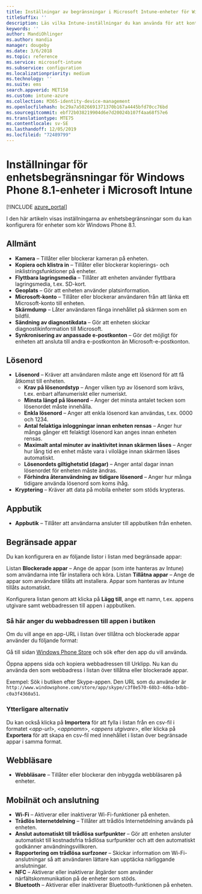 ```yaml
---
title: Inställningar av begränsningar i Microsoft Intune-enheter för Windows Phone 8.1
titleSuffix: ''
description: Läs vilka Intune-inställningar du kan använda för att kontrollera enhetsinställningar och funktioner på enheter som kör Windows Phone 8.1.
keywords: ''
author: MandiOhlinger
ms.author: mandia
manager: dougeby
ms.date: 3/6/2018
ms.topic: reference
ms.service: microsoft-intune
ms.subservice: configuration
ms.localizationpriority: medium
ms.technology: ''
ms.suite: ems
search.appverid: MET150
ms.custom: intune-azure
ms.collection: M365-identity-device-management
ms.openlocfilehash: bc29a7a5026691371370b167a4445bfd70cc76bd
ms.sourcegitcommit: ebf72b038219904d6e7d20024b107f4aa68f57e6
ms.translationtype: MTE75
ms.contentlocale: sv-SE
ms.lasthandoff: 12/05/2019
ms.locfileid: "72489799"
---
```

# <a name="microsoft-intune-windows-phone-81-device-restriction-settings"></a>Inställningar för enhetsbegränsningar för Windows Phone 8.1-enheter i Microsoft Intune

[!INCLUDE [azure_portal](../includes/azure_portal.md)]

I den här artikeln visas inställningarna av enhetsbegränsningar som du kan konfigurera för enheter som kör Windows Phone 8.1.


## <a name="general"></a>Allmänt

- **Kamera** – Tillåter eller blockerar kameran på enheten.
- **Kopiera och klistra in** – Tillåter eller blockerar kopierings- och inklistringsfunktioner på enheter.
- **Flyttbara lagringsmedia** – Tillåter att enheten använder flyttbara lagringsmedia, t.ex. SD-kort.
- **Geoplats** – Gör att enheten använder platsinformation.
- **Microsoft-konto** – Tillåter eller blockerar användaren från att länka ett Microsoft-konto till enheten.
- **Skärmdump** – Låter användaren fånga innehållet på skärmen som en bildfil.
- **Sändning av diagnostikdata** – Gör att enheten skickar diagnostikinformation till Microsoft.
- **Synkronisering av anpassade e-postkonton** – Gör det möjligt för enheten att ansluta till andra e-postkonton än Microsoft-e-postkonton.

## <a name="password"></a>Lösenord

- **Lösenord** – Kräver att användaren måste ange ett lösenord för att få åtkomst till enheten.
  - **Krav på lösenordstyp** – Anger vilken typ av lösenord som krävs, t.ex. enbart alfanumeriskt eller numeriskt.
  - **Minsta längd på lösenord** – Anger det minsta antalet tecken som lösenordet måste innehålla.
  - **Enkla lösenord** – Anger att enkla lösenord kan användas, t.ex. 0000 och 1234.
  - **Antal felaktiga inloggningar innan enheten rensas** – Anger hur många gånger ett felaktigt lösenord kan anges innan enheten rensas.
  - **Maximalt antal minuter av inaktivitet innan skärmen låses** – Anger hur lång tid en enhet måste vara i viloläge innan skärmen låses automatiskt.
  - **Lösenordets giltighetstid (dagar)** – Anger antal dagar innan lösenordet för enheten måste ändras.
  - **Förhindra återanvändning av tidigare lösenord** – Anger hur många tidigare använda lösenord som koms ihåg.
- **Kryptering** – Kräver att data på mobila enheter som stöds krypteras.

## <a name="app-store"></a>Appbutik

- **Appbutik** – Tillåter att användarna ansluter till appbutiken från enheten.

## <a name="restricted-apps"></a>Begränsade appar

Du kan konfigurera en av följande listor i listan med begränsade appar:

Listan **Blockerade appar** – Ange de appar (som inte hanteras av Intune) som användarna inte får installera och köra.
Listan **Tillåtna appar** – Ange de appar som användare tillåts att installera. Appar som hanteras av Intune tillåts automatiskt.

Konfigurera listan genom att klicka på **Lägg till**, ange ett namn, t.ex. appens utgivare samt webbadressen till appen i appbutiken.

### <a name="how-to-specify-the-url-to-an-app-in-the-store"></a>Så här anger du webbadressen till appen i butiken

Om du vill ange en app-URL i listan över tillåtna och blockerade appar använder du följande format:

Gå till sidan [Windows Phone Store](https://www.microsoft.com/store/apps/windows-phone) och sök efter den app du vill använda.

Öppna appens sida och kopiera webbadressen till Urklipp. Nu kan du använda den som webbadress i listan över tillåtna eller blockerade appar.

Exempel: Sök i butiken efter Skype-appen. Den URL som du använder är `http://www.windowsphone.com/store/app/skype/c3f8e570-68b3-4d6a-bdbb-c0a3f4360a51`.



### <a name="additional-options"></a>Ytterligare alternativ

Du kan också klicka på **Importera** för att fylla i listan från en csv-fil i formatet <*app-url*>, <*appnamn*>, <*appens utgivare*>, eller klicka på **Exportera** för att skapa en csv-fil med innehållet i listan över begränsade appar i samma format.


## <a name="browser"></a>Webbläsare

- **Webbläsare** – Tillåter eller blockerar den inbyggda webbläsaren på enheter.

## <a name="cellular-and-connectivity"></a>Mobilnät och anslutning

- **Wi-Fi** – Aktiverar eller inaktiverar Wi-Fi-funktioner på enheten.
- **Trådlös Internetdelning** – Tillåter att trådlös Internetdelning används på enheten.
- **Anslut automatiskt till trådlösa surfpunkter** – Gör att enheten ansluter automatiskt till kostnadsfria trådlösa surfpunkter och att den automatiskt godkänner användningsvillkoren.
- **Rapportering om trådlösa surfzoner** – Skickar information om Wi-Fi-anslutningar så att användaren lättare kan upptäcka närliggande anslutningar.
- **NFC** – Aktiverar eller inaktiverar åtgärder som använder närfältskommunikation på de enheter som stöds.
- **Bluetooth** – Aktiverar eller inaktiverar Bluetooth-funktionen på enheten.
